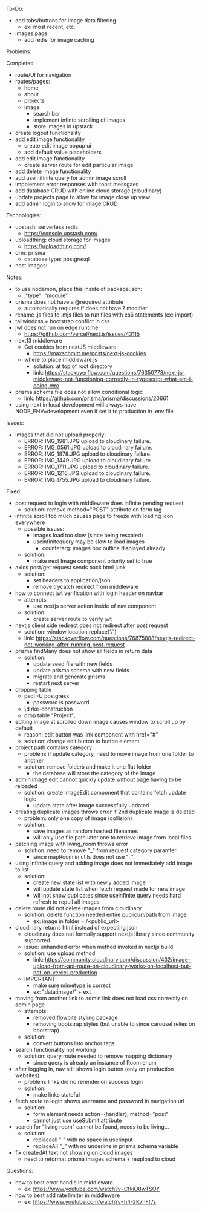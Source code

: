 To-Do:
- add tabs/buttons for image data filtering
    - ex: most recent, etc.
- images page
    - add redis for image caching

Problems:

Completed 
- route/UI for navigation
- routes/pages:
    - home
    - about
    - projects
    - image
        - search bar
        - implement infinte scrolling of images 
        - store images in upstack
- create logout functionality 
- add edit image functionality
    - create edit image popup ui
    - add default value placeholders
- add edit image functionality
    - create server route for edit particular image
- add delete image functionality
- add useinifinite query for admin image scroll
- impplement error responses with toast messgaes
- add database CRUD with online cloud storage (cloudinary)
- update projects page to allow for image close up view
- add admin login to allow for image CRUD 

Technologies:
- upstash: serverless redis
    - https://console.upstash.com/
- uploadthing: cloud storage for images
    - https://uploadthing.com/
- orm: prisma
    - database type: postgresql
- host images:

Notes:
- to use nodemon, place this inside of package.json: 
    - ,"type": "module"
- prisma does not have a @required attribute
    - automatically requires if does not have ? modifier
- rename .js files to .mjs files to run files with es6 statements (ex: import)
- tailwindcss + bootstrap conflict in css 
- jwt does not run on edge runtime
    - https://github.com/vercel/next.js/issues/43115
- next13 middleware 
    - Get cookies from nextJS middleware
        - https://maxschmitt.me/posts/next-js-cookies
    - where to place middleware.js
        - solution: at top of root directory
        - link: https://stackoverflow.com/questions/76350773/next-js-middleware-not-functioning-correctly-in-typescript-what-am-i-doing-wro
- prisma.schema file does not allow conditional logic
    - link: https://github.com/prisma/prisma/discussions/20661
- using next in local development will always have NODE_ENV=development even if set it to production in .env file 

Issues:
- images that did not upload properly:
    - ERROR: IMG_1981.JPG upload to cloudinary failure.
    - ERROR: IMG_0561.JPG upload to cloudinary failure.
    - ERROR: IMG_1878.JPG upload to cloudinary failure.
    - ERROR: IMG_1449.JPG upload to cloudinary failure.
    - ERROR: IMG_1711.JPG upload to cloudinary failure.
    - ERROR: IMG_1216.JPG upload to cloudinary failure.
    - ERROR: IMG_1755.JPG upload to cloudinary failure.

Fixed:
- post request to login with middleware does infinite pending request
    - solution: remove method="POST" attribute on form tag
- infinite scroll too much causes page to freeze with loading icon everywhere
    - possible issues:
        - images load too slow (since being rescaled)
        - useinfinitequery may be slow to load images
            - counterarg: images box outline displayed already 
    - solution:
        - make next Image component priority set to true
- axios post/get request sends back html junk  
    - solution: 
        - set headers to application/json
        - remove trycatch redirect from middleware 
- how to connect jwt verification with login header on navbar
    - attempts:
        - use nextjs server action inside of nav component
    - solution:
        - create server route to verify jwt
- nextjs client side redirect does not redirect after post request
    - solution: window.location.replace('/')
    - link: https://stackoverflow.com/questions/76875888/nextjs-redirect-not-working-after-running-post-request
- prisma findMany does not show all fields in return data
    - solution:
        - update seed file with new fields
        - update prisma schema with new fields
        - migrate and generate prisma
        - restart next server
- dropping table 
    - psql -U postgress 
        - password is password
    - \d rke-construction 
    - drop table "Project";
- editing image at scrolled down image causes window to scroll up by default 
    - reason: edit button was link component with href="#"
    - solution: change edit button to button element
- project path contains category
    - problem: if update category, need to move image from one folder to another
    - solution: remove folders and make it one flat folder
        - the database will store the category of the image
- admin image edit cannot quickly update without page having to be reloaded
    - solution: create ImageEdit component that contains fetch update logic
        - update state after image successfully updated
- creating duplicate images throws error if 2nd duplicate image is deleted 
    - problem: only one copy of image (collision)
    - solution: 
        - save images as random hashed filenames
        - will only use file path later one to retrieve image from local files 
- patching image with living_room throws error
    - solution: need to remove "_" from request category paramter 
        - since mapRoom in utils does not use "_"
- using infinite query and adding image does not immediately add image to list
    - solution:
        - create new state list with newly added image 
        - will update state list when fetch request made for new image
        - will not show duplicates since useinfinite query needs hard refresh to repull all images 
- delete route did not delete images from cloudinary
    - solution: delete function needed entire publicurl/path from image
        - ex: image in folder = <folder>/<public_url>
- cloudinary returns html instead of expecting json
    - cloudinary does not formally support nextjs library since community supported  
    - issue: unhandled error when method invoked in nextjs build
    - solution: use upload method 
        - link: https://community.cloudinary.com/discussion/432/image-upload-from-api-route-on-cloudinary-works-on-localhost-but-not-on-vercel-production
    - IMPORTANT:
        - make sure mimetype is correct
        - ex: "data:image/" + ext
- moving from another link to admin link does not load css correctly on admin page
    - attempts:
        - removed flowbite styling package
        - removing bootstrap styles (but unable to since carousel relies on bootstrap)
    - solution:
        - convert buttons into anchor tags
- search functionality not working
    - solution: query route needed to remove mapping dictionary 
        - since query is already an instance of Room enum
- after logging in, nav still shows login button (only on production websites)
    - problem: links did no rerender on success login
    - solution:
        - make links stateful
- fetch route to login shows username and password in navigation url
    - solution: 
        - form element needs action={handler}, method="post"
        - cannot just use useSubmit attribute
- search for "living room" cannot be found, needs to be living...
    - solution:
        - replaceall " " with no space in userinput
        - replaceAll "_" with no underline in prisma schema variable
- fix createdAt text not showing on cloud images 
    - need to reformat prisma images schema + reupload to cloud  

Questions:
- how to best error handle in middleware 
    - ex: https://www.youtube.com/watch?v=CfkiO8wTSOY
- how to best add rate limiter in middleware   
    - ex: https://www.youtube.com/watch?v=h4-2K7nFf7s